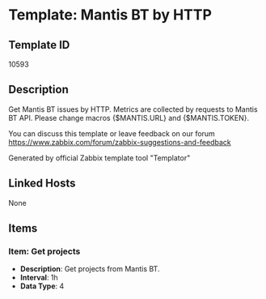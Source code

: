 # Template: Mantis BT by HTTP

## Template ID
10593

## Description
Get Mantis BT issues by HTTP.
Metrics are collected by requests to Mantis BT API.
Please change macros {$MANTIS.URL} and {$MANTIS.TOKEN}.

You can discuss this template or leave feedback on our forum https://www.zabbix.com/forum/zabbix-suggestions-and-feedback

Generated by official Zabbix template tool "Templator"

## Linked Hosts
None

## Items

### Item: Get projects
- **Description**: Get projects from Mantis BT.
- **Interval**: 1h
- **Data Type**: 4

